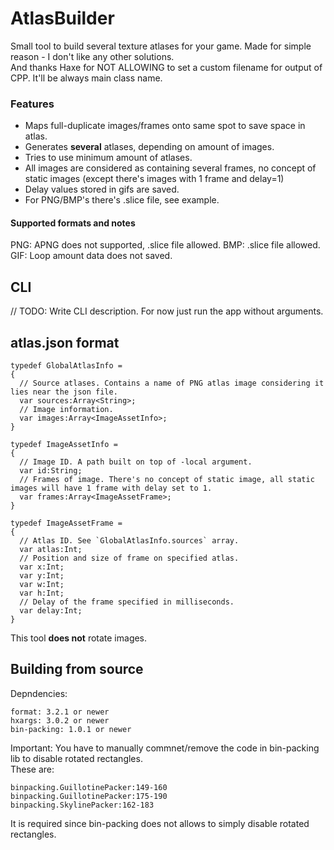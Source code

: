 # AtlasBuilder
Small tool to build several texture atlases for your game. Made for simple reason - I don't like any other solutions.  
And thanks Haxe for NOT ALLOWING to set a custom filename for output of CPP. It'll be always main class name.

### Features
* Maps full-duplicate images/frames onto same spot to save space in atlas.
* Generates **several** atlases, depending on amount of images.
* Tries to use minimum amount of atlases.
* All images are considered as containing several frames, no concept of static images (except there's images with 1 frame and delay=1)
* Delay values stored in gifs are saved.
* For PNG/BMP's there's .slice file, see example.

#### Supported formats and notes
PNG: APNG does not supported, .slice file allowed.
BMP: .slice file allowed.
GIF: Loop amount data does not saved.

## CLI
// TODO: Write CLI description. For now just run the app without arguments.

## atlas.json format
```
typedef GlobalAtlasInfo =
{
  // Source atlases. Contains a name of PNG atlas image considering it lies near the json file.
  var sources:Array<String>;
  // Image information.
  var images:Array<ImageAssetInfo>;
}

typedef ImageAssetInfo =
{
  // Image ID. A path built on top of -local argument.
  var id:String;
  // Frames of image. There's no concept of static image, all static images will have 1 frame with delay set to 1.
  var frames:Array<ImageAssetFrame>;
}

typedef ImageAssetFrame =
{
  // Atlas ID. See `GlobalAtlasInfo.sources` array.
  var atlas:Int;
  // Position and size of frame on specified atlas.
  var x:Int;
  var y:Int;
  var w:Int;
  var h:Int;
  // Delay of the frame specified in milliseconds.
  var delay:Int;
}
```
This tool **does not** rotate images.

## Building from source
Depndencies:
```
format: 3.2.1 or newer
hxargs: 3.0.2 or newer
bin-packing: 1.0.1 or newer
```
Important: You have to manually commnet/remove the code in bin-packing lib to disable rotated rectangles.  
These are:
```
binpacking.GuillotinePacker:149-160
binpacking.GuillotinePacker:175-190
binpacking.SkylinePacker:162-183
```
It is required since bin-packing does not allows to simply disable rotated rectangles.